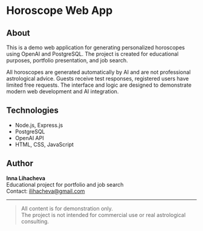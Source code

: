 # Horoscope Web App

## About

This is a demo web application for generating personalized horoscopes using OpenAI and PostgreSQL. The project is created for educational purposes, portfolio presentation, and job search.

All horoscopes are generated automatically by AI and are not professional astrological advice. Guests receive test responses, registered users have limited free requests. The interface and logic are designed to demonstrate modern web development and AI integration.

## Technologies

- Node.js, Express.js
- PostgreSQL
- OpenAI API
- HTML, CSS, JavaScript

## Author

**Inna Lihacheva**  
Educational project for portfolio and job search  
Contact: [ilihacheva@gmail.com](mailto:ilihacheva@gmail.com)

---

> All content is for demonstration only.  
> The project is not intended for commercial use or real astrological consulting.
